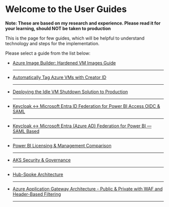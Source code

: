 # Welcome to the User Guides

**Note: These are based on my research and experience. Please read it for your learning, should NOT be taken to production**

This is the page for few guides, which will be helpful to understand technology and steps for the implementation.

Please select a guide from the list below:

* [Azure Image Builder: Hardened VM Images Guide](./azure_image_builder_guide.md)
  
  ---
    
* [Automatically Tag Azure VMs with Creator ID](./Azure_VM_Auto_Tagging.md)

  ---
  
* [Deploying the Idle VM Shutdown Solution to Production](./AZure_Idle_VM_Shutdown__Automation.md)

  ---
  
* [Keycloak ↔ Microsoft Entra ID Federation for Power BI Access OIDC & SAML](./keycloak-entra-PBI-fed-guide.md)

  ---
  
* [Keycloak ↔ Microsoft Entra (Azure AD) Federation for Power BI — SAML Based](./keycloak_SAML_fed_guide.md)

  ---
  
* [Power BI Licensing & Management Comparison](./PBI-Keycloack-licensing.md)

  ---
    
* [AKS Security & Governance](./aks-vulnerability-management.md)

  ---
  
* [Hub-Spoke Architecture](./Hub-Spoke-transit-gateway.md)

  ---

* [Azure Application Gateway Architecture - Public & Private with WAF and Header-Based Filtering](./app_gw_architecture.md)

  ---
